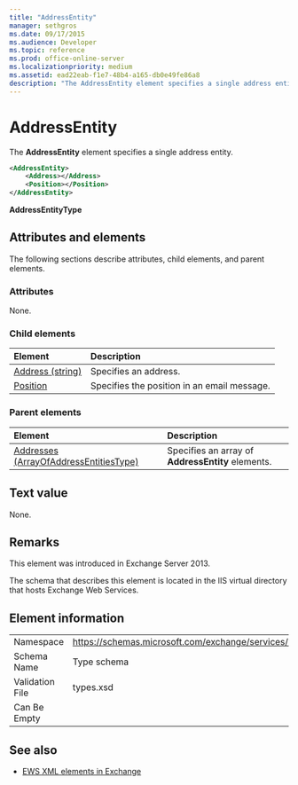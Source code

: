 ```yaml
---
title: "AddressEntity"
manager: sethgros
ms.date: 09/17/2015
ms.audience: Developer
ms.topic: reference
ms.prod: office-online-server
ms.localizationpriority: medium
ms.assetid: ead22eab-f1e7-48b4-a165-db0e49fe86a8
description: "The AddressEntity element specifies a single address entity."
---
```


# AddressEntity

The **AddressEntity** element specifies a single address entity. 
  
```XML
<AddressEntity>
    <Address></Address>
    <Position></Position>
</AddressEntity>
```

 **AddressEntityType**
## Attributes and elements

The following sections describe attributes, child elements, and parent elements.
  
### Attributes

None.
  
### Child elements

|**Element**|**Description**|
|:-----|:-----|
|[Address (string)](address-string.md) <br/> |Specifies an address.  <br/> |
|[Position](position.md) <br/> |Specifies the position in an email message.  <br/> |
   
### Parent elements

|**Element**|**Description**|
|:-----|:-----|
|[Addresses (ArrayOfAddressEntitiesType)](addresses-arrayofaddressentitiestype.md) <br/> |Specifies an array of **AddressEntity** elements.  <br/> |
   
## Text value

None.
  
## Remarks

This element was introduced in Exchange Server 2013.
  
The schema that describes this element is located in the IIS virtual directory that hosts Exchange Web Services.
  
## Element information

|||
|:-----|:-----|
|Namespace  <br/> |https://schemas.microsoft.com/exchange/services/2006/types  <br/> |
|Schema Name  <br/> |Type schema  <br/> |
|Validation File  <br/> |types.xsd  <br/> |
|Can Be Empty  <br/> ||
   
## See also

- [EWS XML elements in Exchange](ews-xml-elements-in-exchange.md)

